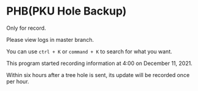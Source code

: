 # PHB(PKU Hole Backup)
Only for record.

Please view logs in master branch.

You can use `ctrl + K` or `command + K` to search for what you want.

This program started recording information at 4:00 on December 11, 2021.

Within six hours after a tree hole is sent, its update will be recorded once per hour.
